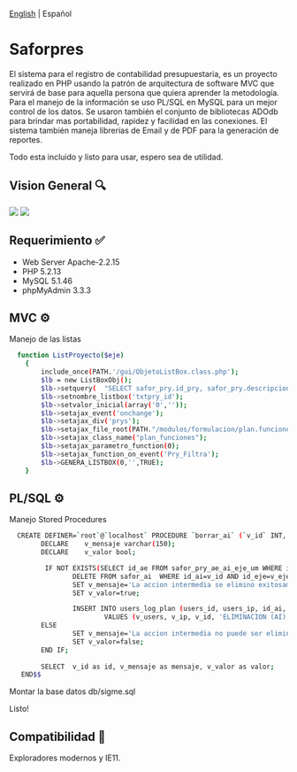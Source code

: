 [English](./README.md) | Español


# Saforpres
El sistema para el registro de contabilidad presupuestaria, es un proyecto realizado en PHP usando la patrón de arquitectura de software MVC que servirá de base para aquella persona que quiera aprender la metodología. Para el manejo de la información se uso PL/SQL en MySQL para un mejor control de los datos. Se usaron también el  conjunto de bibliotecas ADOdb para brindar mas portabilidad, rapidez y facilidad en las conexiones. El sistema también maneja librerías de Email y de PDF para la generación de reportes.


Todo esta incluido y listo para usar, espero sea de utilidad.


## Vision General :mag:
![](https://raw.githubusercontent.com/delfinworks/saforpres/master/images/saforpre1.jpg)
![](https://raw.githubusercontent.com/delfinworks/saforpres/master/images/saforpre2.jpg)

## Requerimiento :white_check_mark:
- Web Server Apache-2.2.15
- PHP 5.2.13
- MySQL 5.1.46
- phpMyAdmin 3.3.3 

## MVC :gear:

Manejo de las listas

```bash
  function ListProyecto($eje)
	{				
		include_once(PATH.'/gui/ObjetoListBox.class.php');
		$lb = new ListBoxObj();
		$lb->setquery(	"SELECT safor_pry.id_pry, safor_pry.descripcionvFROM safor_pry WHERE ((safor_pry.id_eje=".$eje.") AND (safor_pry.poa=TRUE)) ORDER BY safor_pry.id_pry");
		$lb->setnombre_listbox('txtpry_id');
		$lb->setvalor_inicial(array('0',''));
		$lb->setajax_event('onchange');
		$lb->setajax_div('prys');
		$lb->setajax_file_root(PATH."/modulos/formulacion/plan.funciones.php");
		$lb->setajax_class_name("plan_funciones");
		$lb->setajax_parametro_function(0);
		$lb->setajax_function_on_event('Pry_Filtra');
		$lb->GENERA_LISTBOX(0,'',TRUE);				
	}
```

## PL/SQL :gear:

Manejo Stored Procedures

```bash
  CREATE DEFINER=`root`@`localhost` PROCEDURE `borrar_ai` (`v_id` INT, `v_eje` INT, `v_users` VARCHAR(15), `v_ip` VARCHAR(20))  BEGIN
        DECLARE    v_mensaje varchar(150);
        DECLARE    v_valor bool;

         IF NOT EXISTS(SELECT id_ae FROM safor_pry_ae_ai_eje_um WHERE id_ai=v_id AND id_eje=v_eje) THEN
                DELETE FROM safor_ai  WHERE id_ai=v_id AND id_eje=v_eje;
                SET v_mensaje='La accion intermedia se elimino exitosamente. ';
                SET v_valor=true;

                INSERT INTO users_log_plan (users_id, users_ip, id_ai, accion, id_eje)
                        VALUES (v_users, v_ip, v_id, 'ELIMINACION (AI)', v_eje);
        ELSE
                SET v_mensaje='La accion intermedia no puede ser eliminada, existen unidades de medida asociados a ella';
                SET v_valor=false;
        END IF;
        
        SELECT  v_id as id, v_mensaje as mensaje, v_valor as valor;
   END$$
```
Montar la base datos db/sigme.sql

Listo!

## Compatibilidad :triangular_ruler:

Exploradores modernos y IE11.
